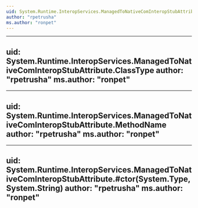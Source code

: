 ```yaml
---
uid: System.Runtime.InteropServices.ManagedToNativeComInteropStubAttribute
author: "rpetrusha"
ms.author: "ronpet"
---
```


---
uid: System.Runtime.InteropServices.ManagedToNativeComInteropStubAttribute.ClassType
author: "rpetrusha"
ms.author: "ronpet"
---

---
uid: System.Runtime.InteropServices.ManagedToNativeComInteropStubAttribute.MethodName
author: "rpetrusha"
ms.author: "ronpet"
---

---
uid: System.Runtime.InteropServices.ManagedToNativeComInteropStubAttribute.#ctor(System.Type,System.String)
author: "rpetrusha"
ms.author: "ronpet"
---
